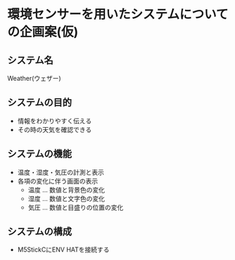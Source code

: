 # 環境センサーを用いたシステムについての企画案(仮)

## システム名
Weather(ウェザー)

## システムの目的
- 情報をわかりやすく伝える
- その時の天気を確認できる

## システムの機能
- 温度・湿度・気圧の計測と表示
- 各項の変化に伴う画面の表示
    - 温度 … 数値と背景色の変化
    - 湿度 … 数値と文字色の変化
    - 気圧 … 数値と目盛りの位置の変化

## システムの構成
- M5StickCにENV HATを接続する
